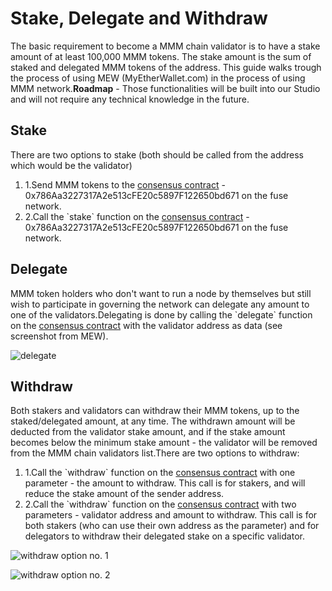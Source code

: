 # Stake, Delegate and Withdraw

The basic requirement to become a MMM chain validator is to have a stake amount of at least 100,000 MMM tokens. The stake amount is the sum of staked and delegated MMM tokens of the address. This guide walks trough the process of using MEW (MyEtherWallet.com) in the process of using MMM network.**Roadmap** - Those functionalities will be built into our Studio and will not require any technical knowledge in the future.

## Stake <a href="#stake" id="stake"></a>

There are two options to stake (both should be called from the address which would be the validator)

1. 1.Send MMM tokens to the [consensus contract](https://explorer.mmmscan.com/address/0x0c3578022696Ee7D197bD65B79f28ed85c2B1406) - 0x786Aa3227317A2e513cFE20c5897F122650bd671 on the fuse network.
2. 2.Call the \`stake\` function on the [consensus contract](https://explorer.mmmscan.com/address/0x0c3578022696Ee7D197bD65B79f28ed85c2B1406) - 0x786Aa3227317A2e513cFE20c5897F122650bd671 on the fuse network.

## Delegate <a href="#delegate" id="delegate"></a>

MMM token holders who don't want to run a node by themselves but still wish to participate in governing the network can delegate any amount to one of the validators.Delegating is done by calling the \`delegate\` function on the [consensus contract](https://explorer.mmmscan.com/address/0x0c3578022696Ee7D197bD65B79f28ed85c2B1406) with the validator address as data (see screenshot from MEW).

![delegate](https://3886961007-files.gitbook.io/\~/files/v0/b/gitbook-x-prod.appspot.com/o/spaces%2F-MQROvzQPC4eD8u5AQhv%2Fuploads%2FfW2bi43f3TMgmwzi7wSZ%2Fimage.png?alt=media\&token=f30eb8a1-ff40-4f1e-9f73-89466ea2c83e)

## Withdraw <a href="#withdraw" id="withdraw"></a>

Both stakers and validators can withdraw their MMM tokens, up to the staked/delegated amount, at any time. The withdrawn amount will be deducted from the validator stake amount, and if the stake amount becomes below the minimum stake amount - the validator will be removed from the MMM chain validators list.There are two options to withdraw:

1. 1.Call the \`withdraw\` function on the [consensus contract](https://explorer.mmmscan.com/address/0x0c3578022696Ee7D197bD65B79f28ed85c2B1406) with one parameter - the amount to withdraw. This call is for stakers, and will reduce the stake amount of the sender address.
2. 2.Call the \`withdraw\` function on the [consensus contract](https://explorer.mmmscan.com/address/0x0c3578022696Ee7D197bD65B79f28ed85c2B1406) with two parameters - validator address and amount to withdraw. This call is for both stakers (who can use their own address as the parameter) and for delegators to withdraw their delegated stake on a specific validator.

![withdraw option no. 1](https://3886961007-files.gitbook.io/\~/files/v0/b/gitbook-x-prod.appspot.com/o/spaces%2F-MQROvzQPC4eD8u5AQhv%2Fuploads%2FyBpFV4W9N9vgpGyFEr76%2Fimage.png?alt=media\&token=0f715110-4b8d-4a35-81a6-93383d903f42)

![withdraw option no. 2](https://3886961007-files.gitbook.io/\~/files/v0/b/gitbook-x-prod.appspot.com/o/spaces%2F-MQROvzQPC4eD8u5AQhv%2Fuploads%2FTGmteQzEhEXuDVbibfVt%2Fimage.png?alt=media\&token=84a4f2a6-3c5e-41d7-b427-a845db9f82d2)
